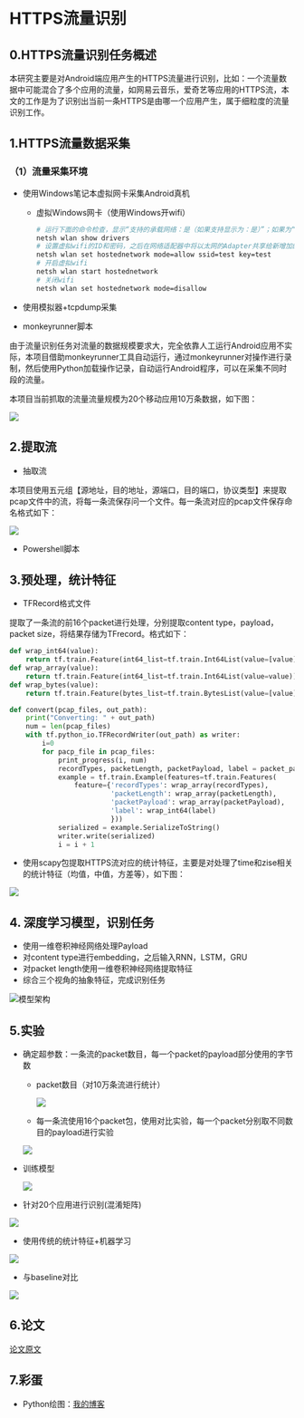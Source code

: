 # HTTPS流量识别

## 0.HTTPS流量识别任务概述

本研究主要是对Android端应用产生的HTTPS流量进行识别，比如：一个流量数据中可能混合了多个应用的流量，如网易云音乐，爱奇艺等应用的HTTPS流，本文的工作是为了识别出当前一条HTTPS是由哪一个应用产生，属于细粒度的流量识别工作。

## 1.HTTPS流量数据采集

### （1）流量采集环境

- 使用Windows笔记本虚拟网卡采集Android真机

  - 虚拟Windows网卡（使用Windows开wifi）

    ```sh
    # 运行下面的命令检查，显示“支持的承载网络：是（如果支持显示为：是）”；如果为“否”，则请略过本文。
    netsh wlan show drivers
    # 设置虚拟wifi的ID和密码，之后在网络适配器中将以太网的Adapter共享给新增加的虚拟Adapter
    netsh wlan set hostednetwork mode=allow ssid=test key=test
    # 开启虚拟wifi
    netsh wlan start hostednetwork
    # 关闭wifi
    netsh wlan set hostednetwork mode=disallow
    ```

- 使用模拟器+tcpdump采集

- monkeyrunner脚本

由于流量识别任务对流量的数据规模要求大，完全依靠人工运行Android应用不实际，本项目借助monkeyrunner工具自动运行，通过monkeyrunner对操作进行录制，然后使用Python加载操作记录，自动运行Android程序，可以在采集不同时段的流量。

本项目当前抓取的流量流量规模为20个移动应用10万条数据，如下图：

![](./images/data.png)



## 2.提取流

- 抽取流

本项目使用五元组【源地址，目的地址，源端口，目的端口，协议类型】来提取pcap文件中的流，将每一条流保存问一个文件。每一条流对应的pcap文件保存命名格式如下：

![](./images/filename.png)

- Powershell脚本

## 3.预处理，统计特征

- TFRecord格式文件

提取了一条流的前16个packet进行处理，分别提取content type，payload，packet size，将结果存储为TFrecord。格式如下：

```python
def wrap_int64(value):
    return tf.train.Feature(int64_list=tf.train.Int64List(value=[value]))
def wrap_array(value):
    return tf.train.Feature(int64_list=tf.train.Int64List(value=value))
def wrap_bytes(value):
    return tf.train.Feature(bytes_list=tf.train.BytesList(value=[value]))

def convert(pcap_files, out_path):
    print("Converting: " + out_path)
    num = len(pcap_files)
    with tf.python_io.TFRecordWriter(out_path) as writer:
        i=0
        for pacp_file in pcap_files:
            print_progress(i, num)
            recordTypes, packetLength, packetPayload, label = packet_parse(pacp_file)
            example = tf.train.Example(features=tf.train.Features(
                feature={'recordTypes': wrap_array(recordTypes),
                         'packetLength': wrap_array(packetLength),
                         'packetPayload': wrap_array(packetPayload),
                         'label': wrap_int64(label)
                         }))
            serialized = example.SerializeToString()
            writer.write(serialized)
            i = i + 1
```

- 使用scapy包提取HTTPS流对应的统计特征，主要是对处理了time和zise相关的统计特征（均值，中值，方差等），如下图：

![](./images/features.png)

## 4. 深度学习模型，识别任务

- 使用一维卷积神经网络处理Payload
- 对content type进行embedding，之后输入RNN，LSTM，GRU
- 对packet length使用一维卷积神经网络提取特征
- 综合三个视角的抽象特征，完成识别任务

![模型架构](./images/model.png)

## 5.实验

- 确定超参数：一条流的packet数目，每一个packet的payload部分使用的字节数

  - packet数目（对10万条流进行统计）

    ![](./images/pkts_count.png)

  - 每一条流使用16个packet包，使用对比实验，每一个packet分别取不同数目的payload进行实验

  ![](./images/pkt_size_acc.png)

- 训练模型

  ![](./images/acc_loss.png)

- 针对20个应用进行识别(混淆矩阵)

![](./images/confusematrix.png)

- 使用传统的统计特征+机器学习

![](./images/ml.png)

- 与baseline对比

![](./images/comparation.png)

## 6.论文

[论文原文](./images/1570516549.pdf)

## 7.彩蛋

- Python绘图：[我的博客](http://www.damaoguo.site/2018/10/05/graph-drawing/)